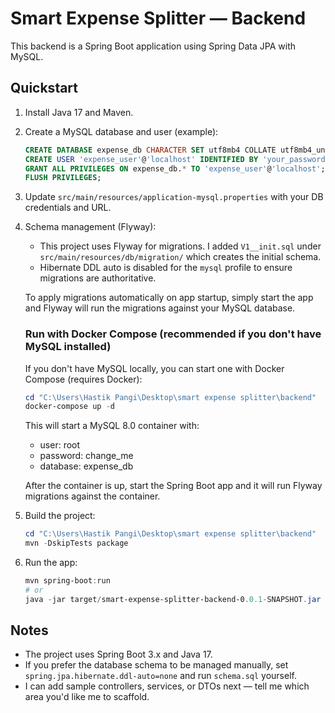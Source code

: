 # Smart Expense Splitter — Backend

This backend is a Spring Boot application using Spring Data JPA with MySQL.

## Quickstart
1. Install Java 17 and Maven.
2. Create a MySQL database and user (example):

   ```sql
   CREATE DATABASE expense_db CHARACTER SET utf8mb4 COLLATE utf8mb4_unicode_ci;
   CREATE USER 'expense_user'@'localhost' IDENTIFIED BY 'your_password';
   GRANT ALL PRIVILEGES ON expense_db.* TO 'expense_user'@'localhost';
   FLUSH PRIVILEGES;
   ```

3. Update `src/main/resources/application-mysql.properties` with your DB credentials and URL.

4. Schema management (Flyway):
   - This project uses Flyway for migrations. I added `V1__init.sql` under `src/main/resources/db/migration/` which creates the initial schema.
   - Hibernate DDL auto is disabled for the `mysql` profile to ensure migrations are authoritative.

   To apply migrations automatically on app startup, simply start the app and Flyway will run the migrations against your MySQL database.

   ### Run with Docker Compose (recommended if you don't have MySQL installed)

   If you don't have MySQL locally, you can start one with Docker Compose (requires Docker):

   ```powershell
   cd "C:\Users\Hastik Pangi\Desktop\smart expense splitter\backend"
   docker-compose up -d
   ```

   This will start a MySQL 8.0 container with:
   - user: root
   - password: change_me
   - database: expense_db

   After the container is up, start the Spring Boot app and it will run Flyway migrations against the container.

5. Build the project:

   ```powershell
   cd "C:\Users\Hastik Pangi\Desktop\smart expense splitter\backend"
   mvn -DskipTests package
   ```

6. Run the app:

   ```powershell
   mvn spring-boot:run
   # or
   java -jar target/smart-expense-splitter-backend-0.0.1-SNAPSHOT.jar
   ```

## Notes
- The project uses Spring Boot 3.x and Java 17.
- If you prefer the database schema to be managed manually, set `spring.jpa.hibernate.ddl-auto=none` and run `schema.sql` yourself.
- I can add sample controllers, services, or DTOs next — tell me which area you'd like me to scaffold.
